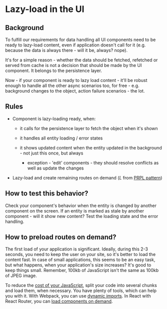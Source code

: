 Lazy-load in the UI
===================

Background
----------

To fulfill our requirements for data handling all UI components need to be ready to lazy-load content, even if application doesn't call for it (e.g. because the data is always there - will it be, always? nope). 

It's for a simple reason - whether the data should be fetched, refetched or served from cache is not a decision that should be made by the UI component. It belongs to the persistence layer.

Now - if your component is ready to lazy load content - it'll be robust enough to handle all the other async scenarios too, for free - e.g. background changes to the object, action failure scenarios - the lot.

Rules
-----

*   Component is lazy-loading ready, when:  
    
    *   it calls for the persistence layer to fetch the object when it's shown  
        
    *   it handles all entity loading / error states  
        
    *   it shows updated content when the entity updated in the background - not just this once, but always  
        
        *   exception - 'edit' components - they should resolve conflicts as well as update the changes  
            
*   Lazy-load and create remaining routes on demand (_L_ from [PRPL pattern](https://developers.google.com/web/fundamentals/performance/prpl-pattern/))  
    

How to test this behavior?
--------------------------

Check your component's behavior when the entity is changed by another component on the screen. If an entity is marked as stale by another component - will it show new content? Test the loading state and the error handling.

How to preload routes on demand?
--------------------------------

The first load of your application is significant. Ideally, during this 2-3 seconds, you need to keep the user on your site, so it's better to load the content fast. In case of small applications, this seems to be an easy task, but what happens, when your application's size increases? It's good to keep things small. Remember, 100kb of JavaScript isn't the same as 100kb of JPEG image.

To reduce the [cost of your JavaScript](https://medium.com/dev-channel/the-cost-of-javascript-84009f51e99e), split your code into several chunks and load them, when necessary. You have plenty of tools, which can help you with it. With Webpack, you can use [dynamic imports](https://webpack.js.org/guides/code-splitting/#dynamic-imports). In React with React Router, you can [load components on demand](https://reactjs.org/docs/code-splitting.html).